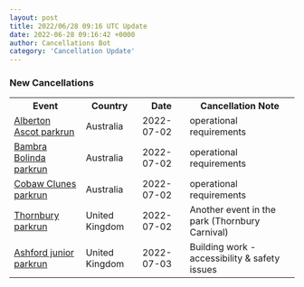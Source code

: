 ```yaml
---
layout: post
title: 2022/06/28 09:16 UTC Update
date: 2022-06-28 09:16:42 +0000
author: Cancellations Bot
category: 'Cancellation Update'
---
```


<h3>New Cancellations</h3>
<div class='hscrollable'>
<table style='width: 100%'>
    <tr>
        <th>Event</th>
        <th>Country</th>
        <th>Date</th>
        <th>Cancellation Note</th>
    </tr>
    <tr>
        <td><a href="">Alberton Ascot parkrun</a></td>
        <td>Australia</td>
        <td>2022-07-02</td>
        <td>operational requirements</td>
    </tr>
    <tr>
        <td><a href="">Bambra Bolinda parkrun</a></td>
        <td>Australia</td>
        <td>2022-07-02</td>
        <td>operational requirements</td>
    </tr>
    <tr>
        <td><a href="">Cobaw Clunes parkrun</a></td>
        <td>Australia</td>
        <td>2022-07-02</td>
        <td>operational requirements</td>
    </tr>
    <tr>
        <td><a href="https://www.parkrun.org.uk/thornbury">Thornbury parkrun</a></td>
        <td>United Kingdom</td>
        <td>2022-07-02</td>
        <td>Another event in the park (Thornbury Carnival)</td>
    </tr>
    <tr>
        <td><a href="https://www.parkrun.org.uk/ashford-juniors">Ashford junior parkrun</a></td>
        <td>United Kingdom</td>
        <td>2022-07-03</td>
        <td>Building work - accessibility & safety issues</td>
    </tr>
</table>
</div>
